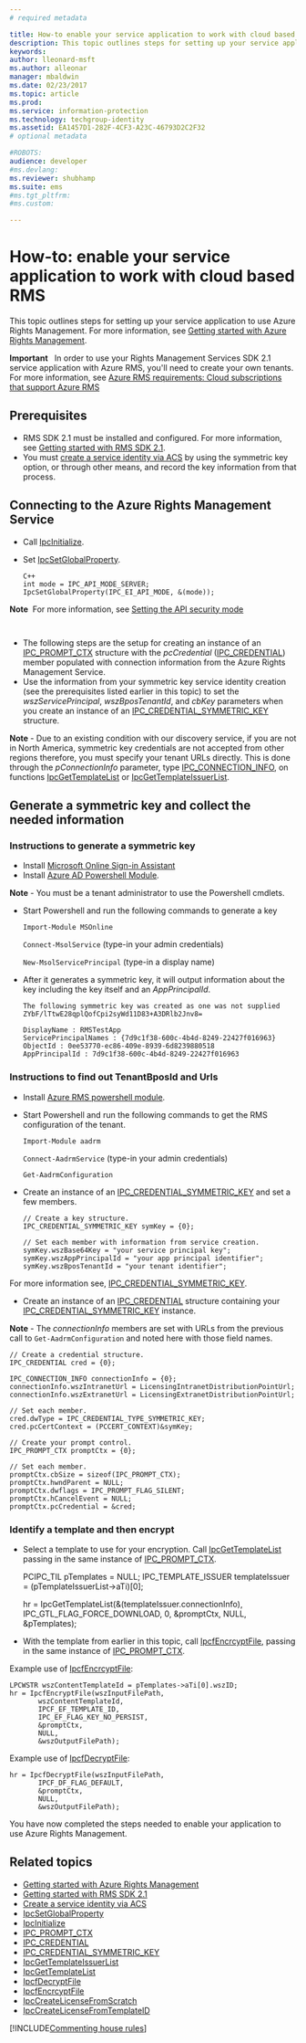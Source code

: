 ```yaml
---
# required metadata

title: How-to enable your service application to work with cloud based RMS | Azure RMS
description: This topic outlines steps for setting up your service application to use Azure Rights Management.
keywords:
author: lleonard-msft
ms.author: alleonar
manager: mbaldwin
ms.date: 02/23/2017
ms.topic: article
ms.prod:
ms.service: information-protection
ms.technology: techgroup-identity
ms.assetid: EA1457D1-282F-4CF3-A23C-46793D2C2F32
# optional metadata

#ROBOTS:
audience: developer
#ms.devlang:
ms.reviewer: shubhamp
ms.suite: ems
#ms.tgt_pltfrm:
#ms.custom:

---
```


# How-to: enable your service application to work with cloud based RMS

This topic outlines steps for setting up your service application to use Azure Rights Management. For more information, see [Getting started with Azure Rights Management](https://technet.microsoft.com/library/jj585016.aspx).

**Important**  
In order to use your Rights Management Services SDK 2.1 service application with Azure RMS, you'll need to create your own tenants. For more information, see [Azure RMS requirements: Cloud subscriptions that support Azure RMS](../get-started/requirements-subscriptions.md)

## Prerequisites

-   RMS SDK 2.1 must be installed and configured. For more information, see [Getting started with RMS SDK 2.1](getting-started-with-ad-rms-2-0.md).
-   You must [create a service identity via ACS](https://msdn.microsoft.com/library/gg185924.aspx) by using the symmetric key option, or through other means, and record the key information from that process.

## Connecting to the Azure Rights Management Service

-   Call [IpcInitialize](https://msdn.microsoft.com/library/jj127295.aspx).
-   Set [IpcSetGlobalProperty](https://msdn.microsoft.com/library/hh535270.aspx).

        C++
        int mode = IPC_API_MODE_SERVER;
        IpcSetGlobalProperty(IPC_EI_API_MODE, &(mode));


  **Note**  For more information, see [Setting the API security mode](setting-the-api-security-mode-api-mode.md)

     
-   The following steps are the setup for creating an instance of an [IPC\_PROMPT\_CTX](https://msdn.microsoft.com/library/hh535278.aspx) structure with the *pcCredential*  ([IPC\_CREDENTIAL](https://msdn.microsoft.com/library/hh535275.aspx)) member populated with connection information from the Azure Rights Management Service.
-   Use the information from your symmetric key service identity creation (see the prerequisites listed earlier in this topic) to set the *wszServicePrincipal*, *wszBposTenantId*, and *cbKey* parameters when you create an instance of an [IPC\_CREDENTIAL\_SYMMETRIC\_KEY](https://msdn.microsoft.com/library/dn133062.aspx) structure.

**Note** - Due to an existing condition with our discovery service, if you are not in North America, symmetric key credentials are not accepted from other regions therefore, you must specify your tenant URLs directly. This is done through the *pConnectionInfo* parameter, type [IPC\_CONNECTION\_INFO](https://msdn.microsoft.com/library/hh535274.aspx), on functions  [IpcGetTemplateList](https://msdn.microsoft.com/library/hh535267.aspx) or [IpcGetTemplateIssuerList](https://msdn.microsoft.com/library/hh535266.aspx).

## Generate a symmetric key and collect the needed information

### Instructions to generate a symmetric key

-   Install [Microsoft Online Sign-in Assistant](http://go.microsoft.com/fwlink/p/?LinkID=286152)
-   Install [Azure AD Powershell Module](https://bposast.vo.msecnd.net/MSOPMW/8073.4/amd64/AdministrationConfig-en.msi).

**Note** - You must be a tenant administrator to use the Powershell cmdlets.

- Start Powershell and run the following commands to generate a key

    `Import-Module MSOnline`

    `Connect-MsolService` (type-in your admin credentials)

    `New-MsolServicePrincipal` (type-in a display name)

- After it generates a symmetric key, it will output information about the key including the key itself and an *AppPrincipalId*.

      The following symmetric key was created as one was not supplied
      ZYbF/lTtwE28qplQofCpi2syWd11D83+A3DRlb2Jnv8=

      DisplayName : RMSTestApp
      ServicePrincipalNames : {7d9c1f38-600c-4b4d-8249-22427f016963}
      ObjectId : 0ee53770-ec86-409e-8939-6d8239880518
      AppPrincipalId : 7d9c1f38-600c-4b4d-8249-22427f016963


### Instructions to find out **TenantBposId** and **Urls**

-   Install [Azure RMS powershell module](https://technet.microsoft.com/library/jj585012.aspx).
-   Start Powershell and run the following commands to get the RMS configuration of the tenant.

    `Import-Module aadrm`

    `Connect-AadrmService` (type-in your admin credentials)

    `Get-AadrmConfiguration`


- Create an instance of an  [IPC\_CREDENTIAL\_SYMMETRIC\_KEY](https://msdn.microsoft.com/library/dn133062.aspx) and set a few members.

      // Create a key structure.
      IPC_CREDENTIAL_SYMMETRIC_KEY symKey = {0};

      // Set each member with information from service creation.
      symKey.wszBase64Key = "your service principal key";
      symKey.wszAppPrincipalId = "your app principal identifier";
      symKey.wszBposTenantId = "your tenant identifier";


For more information see, [IPC\_CREDENTIAL\_SYMMETRIC\_KEY](https://msdn.microsoft.com/library/dn133062.aspx).

-   Create an instance of an [IPC\_CREDENTIAL](https://msdn.microsoft.com/library/hh535275.aspx) structure containing your [IPC\_CREDENTIAL\_SYMMETRIC\_KEY](https://msdn.microsoft.com/library/dn133062.aspx) instance.

**Note** - The *connectionInfo* members are set with URLs from the previous call to `Get-AadrmConfiguration` and noted here with those field names.

    // Create a credential structure.
    IPC_CREDENTIAL cred = {0};

    IPC_CONNECTION_INFO connectionInfo = {0};
    connectionInfo.wszIntranetUrl = LicensingIntranetDistributionPointUrl;
    connectionInfo.wszExtranetUrl = LicensingExtranetDistributionPointUrl;

    // Set each member.
    cred.dwType = IPC_CREDENTIAL_TYPE_SYMMETRIC_KEY;
    cred.pcCertContext = (PCCERT_CONTEXT)&symKey;

    // Create your prompt control.
    IPC_PROMPT_CTX promptCtx = {0};

    // Set each member.
    promptCtx.cbSize = sizeof(IPC_PROMPT_CTX);
    promptCtx.hwndParent = NULL;
    promptCtx.dwflags = IPC_PROMPT_FLAG_SILENT;
    promptCtx.hCancelEvent = NULL;
    promptCtx.pcCredential = &cred;

### Identify a template and then encrypt

-   Select a template to use for your encryption.
    Call [IpcGetTemplateList](https://msdn.microsoft.com/library/hh535267.aspx) passing in the same instance of [IPC\_PROMPT\_CTX](https://msdn.microsoft.com/library/hh535278.aspx).


    PCIPC_TIL pTemplates = NULL;
    IPC_TEMPLATE_ISSUER templateIssuer = (pTemplateIssuerList->aTi)[0];

    hr = IpcGetTemplateList(&(templateIssuer.connectionInfo),
           IPC_GTL_FLAG_FORCE_DOWNLOAD,
           0,
           &promptCtx,
           NULL,
           &pTemplates);


-   With the template from earlier in this topic, call [IpcfEncrcyptFile](https://msdn.microsoft.com/library/dn133059.aspx), passing in the same instance of [IPC\_PROMPT\_CTX](https://msdn.microsoft.com/library/hh535278.aspx).

Example use of [IpcfEncrcyptFile](https://msdn.microsoft.com/library/dn133059.aspx):

    LPCWSTR wszContentTemplateId = pTemplates->aTi[0].wszID;
    hr = IpcfEncryptFile(wszInputFilePath,
           wszContentTemplateId,
           IPCF_EF_TEMPLATE_ID,
           IPC_EF_FLAG_KEY_NO_PERSIST,
           &promptCtx,
           NULL,
           &wszOutputFilePath);

Example use of [IpcfDecryptFile](https://msdn.microsoft.com/library/dn133058.aspx):

    hr = IpcfDecryptFile(wszInputFilePath,
           IPCF_DF_FLAG_DEFAULT,
           &promptCtx,
           NULL,
           &wszOutputFilePath);

You have now completed the steps needed to enable your application to use Azure Rights Management.

## Related topics

* [Getting started with Azure Rights Management](https://technet.microsoft.com/library/jj585016.aspx)
* [Getting started with RMS SDK 2.1](getting-started-with-ad-rms-2-0.md)
* [Create a service identity via ACS](https://msdn.microsoft.com/library/gg185924.aspx)
* [IpcSetGlobalProperty](https://msdn.microsoft.com/library/hh535270.aspx)
* [IpcInitialize](https://msdn.microsoft.com/library/jj127295.aspx)
* [IPC\_PROMPT\_CTX](https://msdn.microsoft.com/library/hh535278.aspx)
* [IPC\_CREDENTIAL](https://msdn.microsoft.com/library/hh535275.aspx)
* [IPC\_CREDENTIAL\_SYMMETRIC\_KEY](https://msdn.microsoft.com/library/dn133062.aspx)
* [IpcGetTemplateIssuerList](https://msdn.microsoft.com/library/hh535266.aspx)
* [IpcGetTemplateList](https://msdn.microsoft.com/library/hh535267.aspx)
* [IpcfDecryptFile](https://msdn.microsoft.com/library/dn133058.aspx)
* [IpcfEncrcyptFile](https://msdn.microsoft.com/library/dn133059.aspx)
* [IpcCreateLicenseFromScratch](https://msdn.microsoft.com/library/hh535256.aspx)
* [IpcCreateLicenseFromTemplateID](https://msdn.microsoft.com/library/hh535257.aspx)

[!INCLUDE[Commenting house rules](../includes/houserules.md)]